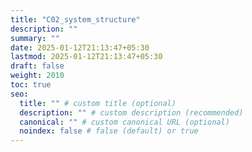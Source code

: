 ```yaml
---
title: "C02_system_structure"
description: ""
summary: ""
date: 2025-01-12T21:13:47+05:30
lastmod: 2025-01-12T21:13:47+05:30
draft: false
weight: 2010
toc: true
seo:
  title: "" # custom title (optional)
  description: "" # custom description (recommended)
  canonical: "" # custom canonical URL (optional)
  noindex: false # false (default) or true
---
```

